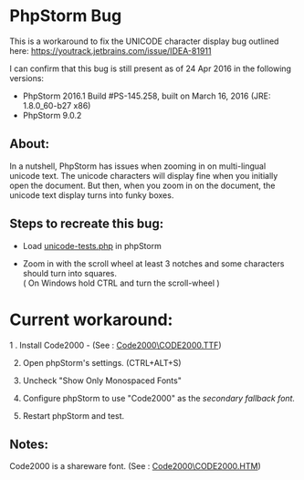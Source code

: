 PhpStorm Bug
===

This is a workaround to fix the UNICODE character display bug outlined here:
https://youtrack.jetbrains.com/issue/IDEA-81911

I can confirm that this bug is still present  as of 24 Apr 2016 in the following versions:
 
 * PhpStorm 2016.1 Build #PS-145.258, built on March 16, 2016 (JRE: 1.8.0_60-b27 x86)
 * PhpStorm 9.0.2

About:
---
In a nutshell, PhpStorm has issues when zooming in on multi-lingual unicode text. The 
unicode characters will display fine when you initially open the document. But then, when 
you zoom in on the document, the unicode text display turns into funky boxes. 


Steps to recreate this bug:
---
* Load [unicode-tests.php](unicode-tests.php)  in phpStorm

* Zoom in with the scroll wheel at least 3 notches and some characters should turn into squares.  
( On Windows hold CTRL and turn the scroll-wheel )


Current workaround:
===
1 . Install Code2000 - (See : [Code2000\CODE2000.TTF](Code2000\CODE2000.TTF))

2. Open phpStorm's settings. (CTRL+ALT+S)

3. Uncheck "Show Only Monospaced Fonts"

4. Configure phpStorm to use "Code2000" as the *secondary fallback font.*

5. Restart phpStorm and test. 

**Notes:**
---
Code2000 is a shareware font. 
(See : [Code2000\CODE2000.HTM](Code2000\CODE2000.HTM))


